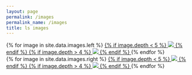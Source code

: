 ```yaml
---
layout: page
permalink: /images
permalink_name: /images
title: ls images
---
```

<div class="row">
<div class="column">
  {% for image in site.data.images.left %}
    <a href="{{ image.link }}">
    {% if image.depth < 5 %}
      <img src="{{ image.small_link }}"/>
    {% endif %}
    {% if image.depth > 4 %}
      <img src="{{ image.small_link }}" loading="lazy"/>
    {% endif %}
    </a>
  {% endfor %}
</div>

<div class="column">
  {% for image in site.data.images.right %}
    <a href="{{ image.link }}">
    {% if image.depth < 5 %}
      <img src="{{ image.small_link }}"/>
    {% endif %}
    {% if image.depth > 4 %}
      <img src="{{ image.small_link }}" loading="lazy"/>
    {% endif %}
    </a>
  {% endfor %}
</div>

</div>
